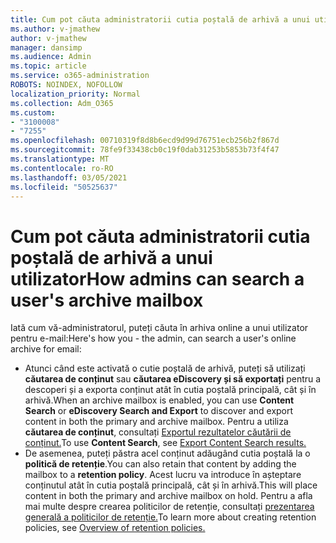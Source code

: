 ```yaml
---
title: Cum pot căuta administratorii cutia poștală de arhivă a unui utilizator
ms.author: v-jmathew
author: v-jmathew
manager: dansimp
ms.audience: Admin
ms.topic: article
ms.service: o365-administration
ROBOTS: NOINDEX, NOFOLLOW
localization_priority: Normal
ms.collection: Adm_O365
ms.custom:
- "3100008"
- "7255"
ms.openlocfilehash: 00710319f8d8b6ecd9d99d76751ecb256b2f867d
ms.sourcegitcommit: 78fe9f33438cb0c19f0dab31253b5853b73f4f47
ms.translationtype: MT
ms.contentlocale: ro-RO
ms.lasthandoff: 03/05/2021
ms.locfileid: "50525637"
---
```

# <a name="how-admins-can-search-a-users-archive-mailbox"></a><span data-ttu-id="f18db-102">Cum pot căuta administratorii cutia poștală de arhivă a unui utilizator</span><span class="sxs-lookup"><span data-stu-id="f18db-102">How admins can search a user's archive mailbox</span></span>

<span data-ttu-id="f18db-103">Iată cum vă-administratorul, puteți căuta în arhiva online a unui utilizator pentru e-mail:</span><span class="sxs-lookup"><span data-stu-id="f18db-103">Here's how you - the admin, can search a user's online archive for email:</span></span>

* <span data-ttu-id="f18db-104">Atunci când este activată o cutie poștală de arhivă, puteți să utilizați **căutarea de conținut** sau **căutarea eDiscovery și să exportați** pentru a descoperi și a exporta conținut atât în cutia poștală principală, cât și în arhivă.</span><span class="sxs-lookup"><span data-stu-id="f18db-104">When an archive mailbox is enabled, you can use **Content Search** or **eDiscovery Search and Export** to discover and export content in both the primary and archive mailbox.</span></span> <span data-ttu-id="f18db-105">Pentru a utiliza **căutarea de conținut**, consultați [Exportul rezultatelor căutării de conținut.](https://docs.microsoft.com/office365/securitycompliance/export-search-results)</span><span class="sxs-lookup"><span data-stu-id="f18db-105">To use **Content Search**, see [Export Content Search results.](https://docs.microsoft.com/office365/securitycompliance/export-search-results)</span></span>
* <span data-ttu-id="f18db-106">De asemenea, puteți păstra acel conținut adăugând cutia poștală la o **politică de retenție**.</span><span class="sxs-lookup"><span data-stu-id="f18db-106">You can also retain that content by adding the mailbox to a **retention policy**.</span></span> <span data-ttu-id="f18db-107">Acest lucru va introduce în așteptare conținutul atât în cutia poștală principală, cât și în arhivă.</span><span class="sxs-lookup"><span data-stu-id="f18db-107">This will place content in both the primary and archive mailbox on hold.</span></span> <span data-ttu-id="f18db-108">Pentru a afla mai multe despre crearea politicilor de retenție, consultați [prezentarea generală a politicilor de retenție.](https://docs.microsoft.com/office365/securitycompliance/retention-policies)</span><span class="sxs-lookup"><span data-stu-id="f18db-108">To learn more about creating retention policies, see [Overview of retention policies.](https://docs.microsoft.com/office365/securitycompliance/retention-policies)</span></span>
